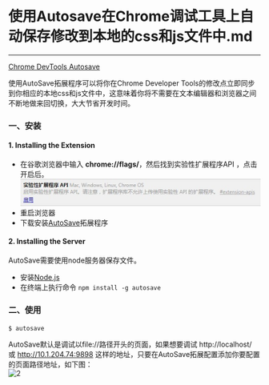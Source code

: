 <link href="http://cdn.bootcss.com/highlight.js/8.0/styles/monokai_sublime.min.css" rel="stylesheet">
<script src="http://cdn.bootcss.com/highlight.js/8.0/highlight.min.js"></script>
<script >hljs.initHighlightingOnLoad();</script> 

<!--
http://addyosmani.com/blog/autosave-changes-chrome-dev-tools/
-->

# 使用Autosave在Chrome调试工具上自动保存修改到本地的css和js文件中.md
- - - 

[Chrome DevTools Autosave](https://github.com/NV/chrome-devtools-autosave)


使用AutoSave拓展程序可以将你在Chrome Developer Tools的修改点立即同步到你相应的本地css和js文件中，这意味着你将不需要在文本编辑器和浏览器之间不断地做来回切换，大大节省开发时间。


### 一、安装
#### 1. Installing the Extension
 * 在谷歌浏览器中输入 **chrome://flags/**，然后找到实验性扩展程序API ，点击开启后。
![1](1.jpg)
 * 重启浏览器
 * 下载安装[AutoSave](http://userscripts.ru/js/chrome-devtools-autosave/latest.crx)拓展程序  


#### 2. Installing the Server
AutoSave需要使用node服务器保存文件。

 * 安装[Node.js](https://nodejs.org/)
 * 在终端上执行命令 ```npm install -g autosave```


### 二、使用
```$ autosave```


AutoSave默认是调试以file://路径开头的页面，如果想要调试 http://localhost/ 或 http://10.1.204.74:9898 这样的地址，只要在AutoSave拓展配置添加你要配置的页面路径地址，如下图：  
![2](2.png)



